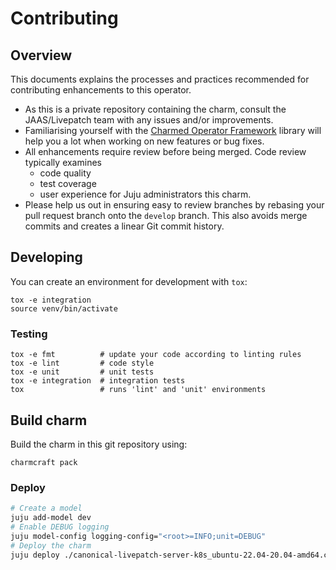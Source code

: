 # Contributing

## Overview

This documents explains the processes and practices recommended for contributing enhancements to this operator.

- As this is a private repository containing the charm, consult the JAAS/Livepatch team
  with any issues and/or improvements.
- Familiarising yourself with the [Charmed Operator Framework](https://juju.is/docs/sdk) library will help you a lot when working on new features or bug fixes.
- All enhancements require review before being merged. Code review typically examines
  - code quality
  - test coverage
  - user experience for Juju administrators this charm.
- Please help us out in ensuring easy to review branches by rebasing your pull request branch onto the `develop` branch. 
This also avoids merge commits and creates a linear Git commit history.

## Developing

You can create an environment for development with `tox`:

```shell
tox -e integration
source venv/bin/activate
```

### Testing

```shell
tox -e fmt          # update your code according to linting rules
tox -e lint         # code style
tox -e unit         # unit tests
tox -e integration  # integration tests
tox                 # runs 'lint' and 'unit' environments
```


## Build charm

Build the charm in this git repository using:

```shell
charmcraft pack
```

### Deploy

```bash
# Create a model
juju add-model dev
# Enable DEBUG logging
juju model-config logging-config="<root>=INFO;unit=DEBUG"
# Deploy the charm
juju deploy ./canonical-livepatch-server-k8s_ubuntu-22.04-20.04-amd64.charm
```
